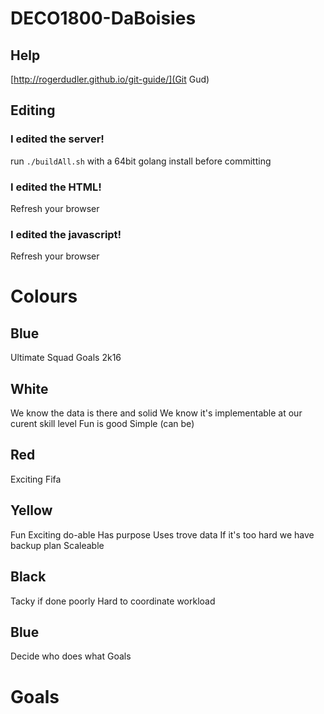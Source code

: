 # DECO1800-DaBoisies
## Help
[http://rogerdudler.github.io/git-guide/](Git Gud)

## Editing
### I edited the server!
run `./buildAll.sh` with a 64bit golang install before committing

### I edited the HTML!
Refresh your browser

### I edited the javascript!
Refresh your browser


# Colours
## Blue

Ultimate Squad Goals 2k16

## White

We know the data is there and solid
We know it's implementable at our curent skill level
Fun is good
Simple (can be)

## Red

Exciting
Fifa

## Yellow

Fun 
Exciting
do-able
Has purpose
Uses trove data
If it's too hard we have backup plan
Scaleable

## Black

Tacky if done poorly
Hard to coordinate workload

## Blue
Decide who does what
Goals

# Goals



